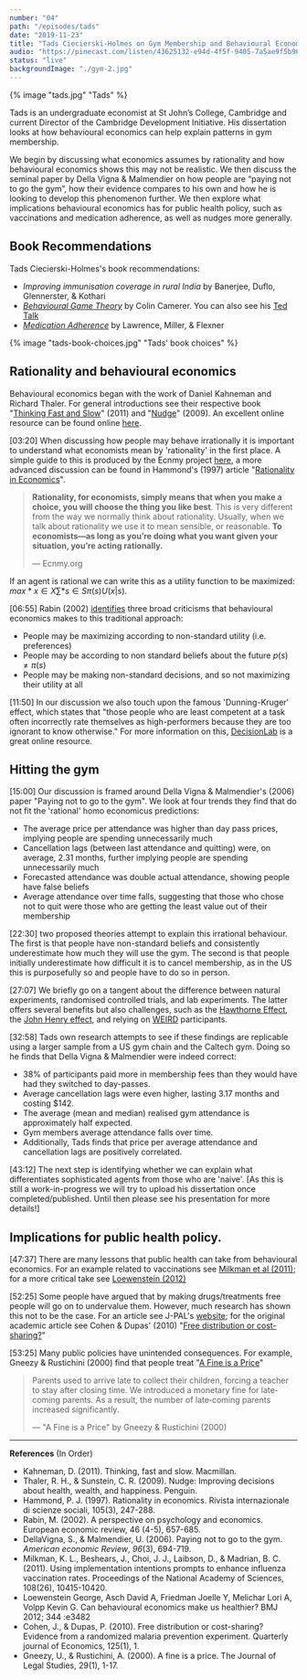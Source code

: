 ```yaml
---
number: "04"
path: "/episodes/tads"
date: "2019-11-23"
title: "Tads Ciecierski-Holmes on Gym Membership and Behavioural Economics"
audio: "https://pinecast.com/listen/43625132-e94d-4f5f-9405-7a5ae9f5b967.mp3"
status: "live"
backgroundImage: "./gym-2.jpg"
---
```


{% image "tads.jpg" "Tads" %}


Tads is an undergraduate economist at St John’s College, Cambridge and current Director of the Cambridge Development Initiative. His dissertation looks at how behavioural economics can help explain patterns in gym membership.

We begin by discussing what economics assumes by rationality and how behavioural economics shows this may not be realistic. We then discuss the seminal paper by Della Vigna & Malmendier on how people are “paying not to go the gym”, how their evidence compares to his own and how he is looking to develop this phenomenon further. We then explore what implications behavioural economics has for public health policy, such as vaccinations and medication adherence, as well as nudges more generally.

## Book Recommendations

Tads Ciecierski-Holmes's book recommendations:

-  *Improving immunisation coverage in rural India* by Banerjee, Duflo, Glennerster, & Kothari
- *[Behavioural Game Theory](https://www.amazon.co.uk/Behavioral-Game-Theory-Experiments-Interaction/dp/0691090394/ref=sr_1_1?keywords=Behavioural+Game+Theory&qid=1579202944&sr=8-1)* by Colin Camerer. You can also see his [Ted Talk](https://www.ted.com/talks/colin_camerer_when_you_re_making_a_deal_what_s_going_on_in_your_brain)
- *[Medication Adherence](https://accp1.onlinelibrary.wiley.com/doi/abs/10.1002/jcph.862)* by Lawrence, Miller, & Flexner

{% image "tads-book-choices.jpg" "Tads' book choices" %}

## Rationality and behavioural economics

Behavioural economics began with the work of Daniel Kahneman and Richard Thaler. For general introductions see their respective book "[Thinking Fast and Slow](https://www.amazon.co.uk/Thinking-Fast-Slow-Daniel-Kahneman/dp/0141033576/ref=sr_1_1?keywords=thinking+fast+and+slow&qid=1579183148&sr=8-1)" (2011) and "[Nudge](https://www.amazon.co.uk/Nudge-Improving-Decisions-Health-Happiness/dp/0141040017/ref=pd_aw_sbs_14_1/258-7272145-2954334?_encoding=UTF8&pd_rd_i=0141040017&pd_rd_r=85f58bd5-61f2-4b2c-a3e4-907a1d6bbea0&pd_rd_w=qXGS3&pd_rd_wg=t6Q6T&pf_rd_p=0208d703-a674-4413-8899-c3889837d212&pf_rd_r=ANA91KCFAG4KZ629RWZH&psc=1&refRID=ANA91KCFAG4KZ629RWZH)" (2009). An excellent online resource can be found online [here](https://www.behavioraleconomics.com/resources/introduction-behavioral-economics/).

[03:20] When discussing how people may behave irrationally it is important to understand what economists mean by 'rationality' in the first place. A simple guide to this is produced by the Ecnmy project [here](https://www.ecnmy.org/learn/you/choices-behavior/what-is-rationality/), a more advanced discussion can be found in Hammond's (1997) article "[Rationality in Economics](https://web.stanford.edu/~hammond/ratEcon.pdf)".

> **Rationality, for economists, simply means that when you make a choice, you will choose the thing you like best**. This is very different from the way we normally think about rationality. Usually, when we talk about rationality we use it to mean sensible, or reasonable. **To economists—as long as you’re doing what you want given your situation, you’re acting rationally.**
>
> — Ecnmy.org

If an agent is rational we can write this as a utility function to be maximized: $max*{x \in X} \sum*{s \in S} \pi(s)U(x|s)$.

[06:55] Rabin (2002) [identifies](https://www.sciencedirect.com/science/article/pii/S0014292101002070) three broad criticisms that behavioural economics makes to this traditional approach:

- People may be maximizing according to non-standard utility (i.e. preferences)
- People may be according to non standard beliefs about the future $p(s) \neq \pi(s)$
- People may be making non-standard decisions, and so not maximizing their utility at all

[11:50] In our discussion we also touch upon the famous 'Dunning-Kruger' effect, which states that "those people who are least competent at a task often incorrectly rate themselves as high-performers because they are too ignorant to know otherwise." For more information on this, [DecisionLab](https://thedecisionlab.com/biases/dunning-kruger-effect) is a great online resource.

## Hitting the gym

[15:00] Our discussion is framed around Della Vigna & Malmendier's (2006) paper "Paying not to go to the gym". We look at four trends they find that do not fit the 'rational' homo economicus predictions:

- The average price per attendance was higher than day pass prices, implying people are spending unnecessarily much
- Cancellation lags (between last attendance and quitting) were, on average, 2.31 months, further implying people are spending unnecessarily much
- Forecasted attendance was double actual attendance, showing people have false beliefs
- Average attendance over time falls, suggesting that those who chose not to quit were those who are getting the least value out of their membership

[22:30] two proposed theories attempt to explain this irrational behaviour. The first is that people have non-standard beliefs and consistently underestimate how much they will use the gym. The second is that people initially underestimate how difficult it is to cancel membership, as in the US this is purposefully so and people have to do so in person.

[27:07] We briefly go on a tangent about the difference between natural experiments, randomised controlled trials, and lab experiments. The latter offers several benefits but also challenges, such as the [Hawthorne Effect](https://dictionary.apa.org/hawthorne-effect), the [John Henry effect](https://dictionary.apa.org/john-henry-effect), and relying on [WEIRD](https://www.apa.org/monitor/2010/05/weird) participants.

[32:58] Tads own research attempts to see if these findings are replicable using a larger sample from a US gym chain and the Caltech gym. Doing so he finds that Della Vigna & Malmendier were indeed correct:

- 38% of participants paid more in membership fees than they would have had they switched to day-passes.
- Average cancellation lags were even higher, lasting 3.17 months and costing $142.
- The average (mean and median) realised gym attendance is approximately half expected.
- Gym members average attendance falls over time.
- Additionally, Tads finds that price per average attendance and cancellation lags are positively correlated.

[43:12] The next step is identifying whether we can explain what differentiates sophisticated agents from those who are 'naive'. [As this is still a work-in-progress we will try to upload his dissertation once completed/published. Until then please see his presentation for more details!]

## Implications for public health policy.

[47:37] There are many lessons that public health can take from behavioural economics. For an example related to vaccinations see [Milkman et al (2011)](https://www.pnas.org/content/108/26/10415.short); for a more critical take see [Loewenstein (2012)](https://www.bmj.com/content/344/bmj.e3482.short?casa_token=t6gp_Blv9l4AAAAA:5nCAt2X8aLw9zZ9gF3cOMZzRjBKiWYaHST00Q64OWkOn40y-AOgcATMWPnDxz4yMu0bkcVf1XDgL)

[52:25] Some people have argued that by making drugs/treatments free people will go on to undervalue them. However, much research has shown this not to be the case. For an article see J-PAL's [website](https://www.povertyactionlab.org/case-study/preventing-malaria-free-insecticide-treated-bednets); for the original academic article see Cohen & Dupas' (2010) "[Free distribution or cost-sharing?](https://www.povertyactionlab.org/evaluation/free-distribution-or-cost-sharing-evidence-malaria-prevention-experiment-kenya)"

[53:25] Many public policies have unintended consequences. For example, Gneezy & Rustichini (2000) find that people treat "[A Fine is a Price](https://www.journals.uchicago.edu/doi/abs/10.1086/468061)"

> Parents used to arrive late to collect their children, forcing a teacher to stay after closing time. We introduced a monetary fine for late‐coming parents. As a result, the number of late‐coming parents increased significantly. 
>
> — "A Fine is a Price" by Gneezy & Rustichini (2000)

_ _ _

**References** (In Order)

- Kahneman, D. (2011). Thinking, fast and slow. Macmillan.
- Thaler, R. H., & Sunstein, C. R. (2009). Nudge: Improving decisions about health, wealth, and happiness. Penguin.
- Hammond, P. J. (1997). Rationality in economics. Rivista internazionale di scienze sociali, 105(3), 247-288.
- Rabin, M. (2002). A perspective on psychology and economics. European economic review, 46 (4-5), 657-685.
- DellaVigna, S., & Malmendier, U. (2006). Paying not to go to the gym. *American economic Review*, *96*(3), 694-719.
- Milkman, K. L., Beshears, J., Choi, J. J., Laibson, D., & Madrian, B. C. (2011). Using implementation intentions prompts to enhance influenza vaccination rates. Proceedings of the National Academy of Sciences, 108(26), 10415-10420.
- Loewenstein George, Asch David A, Friedman Joelle Y, Melichar Lori A, Volpp Kevin G. Can behavioural economics make us healthier? BMJ 2012; 344 :e3482
- Cohen, J., & Dupas, P. (2010). Free distribution or cost-sharing? Evidence from a randomized malaria prevention experiment. Quarterly journal of Economics, 125(1), 1.
- Gneezy, U., & Rustichini, A. (2000). A fine is a price. The Journal of Legal Studies, 29(1), 1-17.